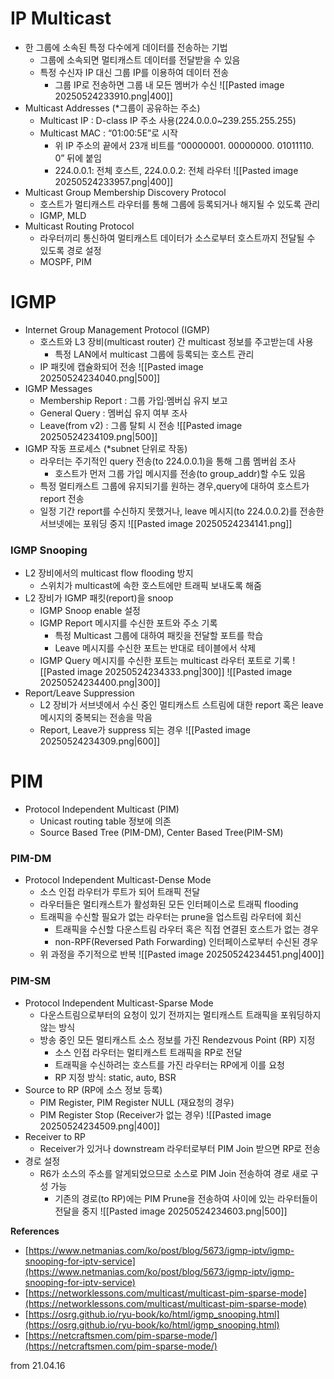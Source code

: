 # IP Multicast
- 한 그룹에 소속된 특정 다수에게 데이터를 전송하는 기법
    - 그룹에 소속되면 멀티캐스트 데이터를 전달받을 수 있음
    - 특정 수신자 IP 대신 그룹 IP를 이용하여 데이터 전송
        - 그룹 IP로 전송하면 그룹 내 모든 멤버가 수신
  ![[Pasted image 20250524233910.png|400]]
- Multicast Addresses (*그룹이 공유하는 주소)
    - Multicast IP : D-class IP 주소 사용(224.0.0.0~239.255.255.255)
    - Multicast MAC : “01:00:5E”로 시작
        - 위 IP 주소의 끝에서 23개 비트를 “00000001. 00000000. 01011110. 0” 뒤에 붙임
        - 224.0.0.1: 전체 호스트, 224.0.0.2: 전체 라우터
    ![[Pasted image 20250524233957.png|400]]
- Multicast Group Membership Discovery Protocol
    - 호스트가 멀티캐스트 라우터를 통해 그룹에 등록되거나 해지될 수 있도록 관리
    - IGMP, MLD
- Multicast Routing Protocol
    - 라우터끼리 통신하여 멀티캐스트 데이터가 소스로부터 호스트까지 전달될 수 있도록 경로 설정
    - MOSPF, PIM

# IGMP
- Internet Group Management Protocol (IGMP)
    - 호스트와 L3 장비(multicast router) 간 multicast 정보를 주고받는데 사용
        - 특정 LAN에서 multicast 그룹에 등록되는 호스트 관리
    - IP 패킷에 캡슐화되어 전송
    ![[Pasted image 20250524234040.png|500]]
- IGMP Messages
    - Membership Report : 그룹 가입·멤버십 유지 보고
    - General Query : 멤버십 유지 여부 조사
    - Leave(from v2) : 그룹 탈퇴 시 전송
    ![[Pasted image 20250524234109.png|500]]
- IGMP 작동 프로세스 (*subnet 단위로 작동)
    - 라우터는 주기적인 query 전송(to 224.0.0.1)을 통해 그룹 멤버쉽 조사
        - 호스트가 먼저 그룹 가입 메시지를 전송(to group_addr)할 수도 있음
    - 특정 멀티캐스트 그룹에 유지되기를 원하는 경우,query에 대하여 호스트가 report 전송
    - 일정 기간 report를 수신하지 못했거나, leave 메시지(to 224.0.0.2)를 전송한 서브넷에는 포워딩 중지
    ![[Pasted image 20250524234141.png]]
### IGMP Snooping
- L2 장비에서의 multicast flow flooding 방지
    - 스위치가 multicast에 속한 호스트에만 트래픽 보내도록 해줌
- L2 장비가 IGMP 패킷(report)을 snoop
    - IGMP Snoop enable 설정
    - IGMP Report 메시지를 수신한 포트와 주소 기록
        - 특정 Multicast 그룹에 대하여 패킷을 전달할 포트를 학습
        - Leave 메시지를 수신한 포트는 반대로 테이블에서 삭제
    - IGMP Query 메시지를 수신한 포트는 multicast 라우터 포트로 기록
![[Pasted image 20250524234333.png|300]]
![[Pasted image 20250524234400.png|300]]
- Report/Leave Suppression
    - L2 장비가 서브넷에서 수신 중인 멀티캐스트 스트림에 대한 report 혹은 leave 메시지의 중복되는 전송을 막음
    - Report, Leave가 suppress 되는 경우
![[Pasted image 20250524234309.png|600]]

# PIM
- Protocol Independent Multicast (PIM)
    - Unicast routing table 정보에 의존
    - Source Based Tree (PIM-DM), Center Based Tree(PIM-SM)
### PIM-DM
- Protocol Independent Multicast-Dense Mode
    - 소스 인접 라우터가 루트가 되어 트래픽 전달
    - 라우터들은 멀티캐스트가 활성화된 모든 인터페이스로 트래픽 flooding
    - 트래픽을 수신할 필요가 없는 라우터는 prune을 업스트림 라우터에 회신
        - 트래픽을 수신할 다운스트림 라우터 혹은 직접 연결된 호스트가 없는 경우
        - non-RPF(Reversed Path Forwarding) 인터페이스로부터 수신된 경우
    - 위 과정을 주기적으로 반복
![[Pasted image 20250524234451.png|400]]
### PIM-SM
- Protocol Independent Multicast-Sparse Mode
    - 다운스트림으로부터의 요청이 있기 전까지는 멀티캐스트 트래픽을 포워딩하지 않는 방식
    - 방송 중인 모든 멀티캐스트 소스 정보를 가진 Rendezvous Point (RP) 지정
        - 소스 인접 라우터는 멀티캐스트 트래픽을 RP로 전달
        - 트래픽을 수신하려는 호스트를 가진 라우터는 RP에게 이를 요청
        - RP 지정 방식: static, auto, BSR
- Source to RP (RP에 소스 정보 등록)
    - PIM Register, PIM Register NULL (재요청의 경우)
    - PIM Register Stop (Receiver가 없는 경우)
![[Pasted image 20250524234509.png|400]]
- Receiver to RP
    - Receiver가 있거나 downstream 라우터로부터 PIM Join 받으면 RP로 전송
- 경로 설정
    - R6가 소스의 주소를 알게되었으므로 소스로 PIM Join 전송하여 경로 새로 구성 가능
        - 기존의 경로(to RP)에는 PIM Prune을 전송하여 사이에 있는 라우터들이 전달을 중지
![[Pasted image 20250524234603.png|500]]


**References**
- [https://www.netmanias.com/ko/post/blog/5673/igmp-iptv/igmp-snooping-for-iptv-service](https://www.netmanias.com/ko/post/blog/5673/igmp-iptv/igmp-snooping-for-iptv-service)
- [https://networklessons.com/multicast/multicast-pim-sparse-mode](https://networklessons.com/multicast/multicast-pim-sparse-mode)
- [https://osrg.github.io/ryu-book/ko/html/igmp_snooping.html](https://osrg.github.io/ryu-book/ko/html/igmp_snooping.html)
- [https://netcraftsmen.com/pim-sparse-mode/](https://netcraftsmen.com/pim-sparse-mode/)

from 21.04.16
